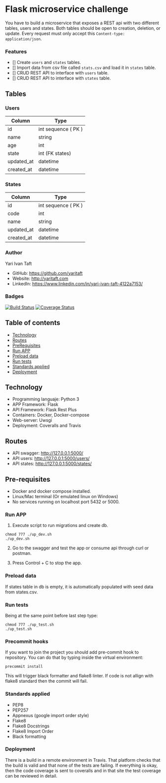 # Flask microservice challenge

You have to build a microservice that exposes a REST api with two different
tables, users and states. Both tables should be open to creation, deletion,
or update. Every request must only accept this `Content-type: application/json`.

### Features
- [] Create `users` and `states` tables.
- [] Import data from csv file called `stats.csv` and load it in `states` table.
- [] CRUD REST API to interface with `users` table.
- [] CRUD REST API to interface with `states` table.

## Tables


### Users

Column | Type
------ | ----
id | int sequence ( PK )
name | string
age | int
state | int (FK states)
updated_at | datetime
created_at | datetime

### States
Column | Type
------ | ----
id | int sequence ( PK )
code | int
name | string
updated_at | datetime
created_at | datetime

### Author

Yari Ivan Taft

- GitHub: https://github.com/yaritaft
- Website: http://yaritaft.com
- LinkedIn: https://www.linkedin.com/in/yari-ivan-taft-4122a7153/

### Badges
[![Build Status](https://travis-ci.org/yaritaft/microservices_flask_challenge_bkr.svg?branch=master&status=passed)](https://travis-ci.org/yaritaft/microservices_flask_challenge_bkr)
[![Coverage Status](https://coveralls.io/repos/github/yaritaft/microservices_flask_challenge_bkr/badge.svg?branch=master)](https://coveralls.io/github/yaritaft/microservices_flask_challenge_bkr?branch=master)

## Table of contents

- [Technology](#Technology)
- [Routes](#Routes)
- [PreRequisites](#Pre-requisites)
- [Run APP](#Run-APP)
- [Preload data](#Preload-data)
- [Run tests](#Run-tests)
- [Standards applied](#Standards-applied)
- [Deployment](#Deployment)

## Technology

- Programming languaje: Python 3
- APP Framework: Flask
- API Framework: Flask Rest Plus
- Containers: Docker, Docker-compose
- Web-server: Uwsgi
- Deployment: Coveralls and Travis

## Routes

- API swagger: http://127.0.0.1:5000/
- API users: http://127.0.0.1:5000/users/
- API states: http://127.0.0.1:5000/states/

## Pre-requisites

- Docker and docker compose installed.
- Linux/Mac terminal (Or emulated linux on Windows)
- No services running on localhost port 5432 or 5000.

### Run APP

1) Execute script to run migrations and create db.
```
chmod 777 ./up_dev.sh
./up_dev.sh
```

2) Go to the swagger and test the app or consume api through curl or postman.

3) Press Control + C to stop the app.

### Preload data

If states table in db is empty, it is automatically populated with seed
data from states.csv.

### Run tests

Being at the same point before last step type:

```
chmod 777 ./up_test.sh
./up_test.sh
```

### Precommit hooks

If you want to join the project you should add pre-commit hook to repository.
You can do that by typing inside the virtual environment:

```
precommit install
```

This will trigger black formatter and flake8 linter. If code is not allign with
flake8 standard then the commit will fail.

### Standards applied

- PEP8
- PEP257
- Appnexus (google import order style)
- Flake8
- Flake8 Docstrings
- Flake8 Import Order
- Black formatting

### Deployment

There is a build in a remote environment in Travis. That platform checks that
the build is valid and that none of the tests are failing. If everything is
okay, then the code coverage is sent to coveralls and in that site the test
coverage can be reviewed in detail.